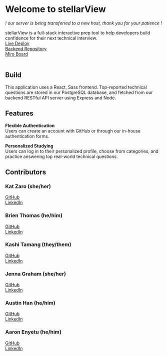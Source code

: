 # Welcome to stellarView 
<em> ! our server is being transferred to a new host, thank you for your patience ! </em> 

stellarView is a full-stack interactive prep tool to help developers build confidence for their next technical interview. 
<br>
[Live Deploy](https://stellarview.netlify.app/welcome)  
[Backend Repository](https://github.com/stellarview/stellarView-backend)  
[Miro Board](https://miro.com/app/board/uXjVPO8zL6Q=/?share_link_id=58126108903)   
<br>

## Build 
This application uses a React, Sass frontend. Top-reported technical questions are stored in our PostgreSQL database, and fetched from our backend RESTful API server using Express and Node. 

## Features
<b>Flexible Authentication</b>
<br>
Users can create an account with GitHub or through our in-house authentication forms.

<b>Personalized Studying</b>
<br>
Users can log in to their personalized profile, choose from categories, and practice answering top real-world technical questions.
<br>

## Contributors

### Kat Zaro (she/her)
[GitHub](https://github.com/kathrynzaro)
<br>
[LinkedIn](https://www.linkedin.com/in/katzaro)
<br>

### Brien Thomas (he/him)
[GitHub](https://github.com/briensthomas)
<br>
[LinkedIn](https://www.linkedin.com/in/brien-thomas)
<br>

### Kashi Tamang (they/them)
[GitHub](https://github.com/kashitamang)
<br>
[LinkedIn](https://www.linkedin.com/in/kashitamang)
<br>

### Jenna Graham (she/her)
[GitHub](https://github.com/jenna-graham)
<br>
[LinkedIn](https://www.linkedin.com/in/jenna-lee-graham)
<br>

### Austin Han (he/him)
[GitHub](https://github.com/austinbhan)
<br>
[LinkedIn](https://www.linkedin.com/in/austin-han-740a69157/)
<br>

### Aaron Enyetu (he/him)
[GitHub](https://github.com/aaronEnyetu)
<br>
[LinkedIn](https://www.linkedin.com/in/aaron-enyetu/)
<br>
